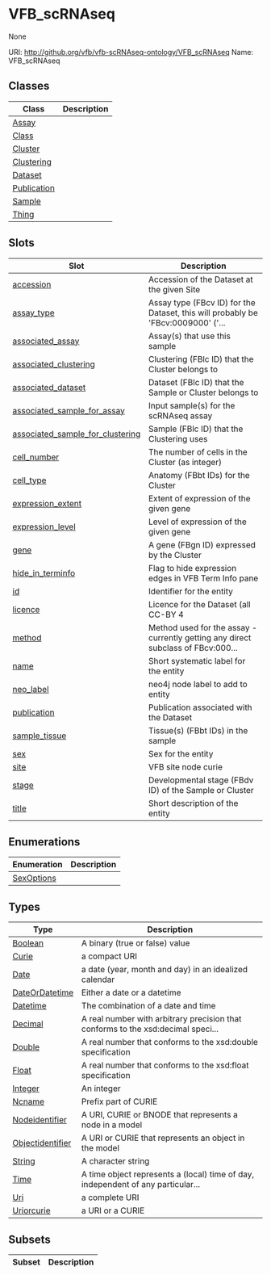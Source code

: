 # VFB_scRNAseq

None

URI: http://github.org/vfb/vfb-scRNAseq-ontology/VFB_scRNAseq
Name: VFB_scRNAseq



## Classes

| Class | Description |
| --- | --- |
| [Assay](Assay.md) |  |
| [Class](Class.md) |  |
| [Cluster](Cluster.md) |  |
| [Clustering](Clustering.md) |  |
| [Dataset](Dataset.md) |  |
| [Publication](Publication.md) |  |
| [Sample](Sample.md) |  |
| [Thing](Thing.md) |  |


## Slots

| Slot | Description |
| --- | --- |
| [accession](accession.md) | Accession of the Dataset at the given Site |
| [assay_type](assay_type.md) | Assay type (FBcv ID) for the Dataset, this will probably be 'FBcv:0009000' ('... |
| [associated_assay](associated_assay.md) | Assay(s) that use this sample |
| [associated_clustering](associated_clustering.md) | Clustering (FBlc ID) that the Cluster belongs to |
| [associated_dataset](associated_dataset.md) | Dataset (FBlc ID) that the Sample or Cluster belongs to |
| [associated_sample_for_assay](associated_sample_for_assay.md) | Input sample(s) for the scRNAseq assay |
| [associated_sample_for_clustering](associated_sample_for_clustering.md) | Sample (FBlc ID) that the Clustering uses |
| [cell_number](cell_number.md) | The number of cells in the Cluster (as integer) |
| [cell_type](cell_type.md) | Anatomy (FBbt IDs) for the Cluster |
| [expression_extent](expression_extent.md) | Extent of expression of the given gene |
| [expression_level](expression_level.md) | Level of expression of the given gene |
| [gene](gene.md) | A gene (FBgn ID) expressed by the Cluster |
| [hide_in_terminfo](hide_in_terminfo.md) | Flag to hide expression edges in VFB Term Info pane |
| [id](id.md) | Identifier for the entity |
| [licence](licence.md) | Licence for the Dataset (all CC-BY 4 |
| [method](method.md) | Method used for the assay - currently getting any direct subclass of FBcv:000... |
| [name](name.md) | Short systematic label for the entity |
| [neo_label](neo_label.md) | neo4j node label to add to entity |
| [publication](publication.md) | Publication associated with the Dataset |
| [sample_tissue](sample_tissue.md) | Tissue(s) (FBbt IDs) in the sample |
| [sex](sex.md) | Sex for the entity |
| [site](site.md) | VFB site node curie |
| [stage](stage.md) | Developmental stage (FBdv ID) of the Sample or Cluster |
| [title](title.md) | Short description of the entity |


## Enumerations

| Enumeration | Description |
| --- | --- |
| [SexOptions](SexOptions.md) |  |


## Types

| Type | Description |
| --- | --- |
| [Boolean](Boolean.md) | A binary (true or false) value |
| [Curie](Curie.md) | a compact URI |
| [Date](Date.md) | a date (year, month and day) in an idealized calendar |
| [DateOrDatetime](DateOrDatetime.md) | Either a date or a datetime |
| [Datetime](Datetime.md) | The combination of a date and time |
| [Decimal](Decimal.md) | A real number with arbitrary precision that conforms to the xsd:decimal speci... |
| [Double](Double.md) | A real number that conforms to the xsd:double specification |
| [Float](Float.md) | A real number that conforms to the xsd:float specification |
| [Integer](Integer.md) | An integer |
| [Ncname](Ncname.md) | Prefix part of CURIE |
| [Nodeidentifier](Nodeidentifier.md) | A URI, CURIE or BNODE that represents a node in a model |
| [Objectidentifier](Objectidentifier.md) | A URI or CURIE that represents an object in the model |
| [String](String.md) | A character string |
| [Time](Time.md) | A time object represents a (local) time of day, independent of any particular... |
| [Uri](Uri.md) | a complete URI |
| [Uriorcurie](Uriorcurie.md) | a URI or a CURIE |


## Subsets

| Subset | Description |
| --- | --- |
